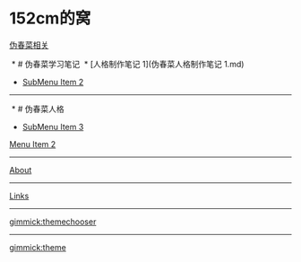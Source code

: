 
# 152cm的窝

[伪春菜相关]()

  * # 伪春菜学习笔记 
  * [人格制作笔记 1](伪春菜人格制作笔记 1.md)
  * [SubMenu Item 2](subitem2.md)
  - - - -
  * # 伪春菜人格
  * [SubMenu Item 3](subitem3.md)

[Menu Item 2](item2.md)
- - - -
[About](about.md)
- - - -
[Links](links.md)
- - - -
[gimmick:themechooser](Theme)
- - - - 
[gimmick:theme](cosmo)
